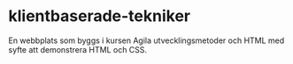 # klientbaserade-tekniker

En webbplats som byggs i kursen Agila utvecklingsmetoder och HTML med syfte att demonstrera HTML och CSS.
